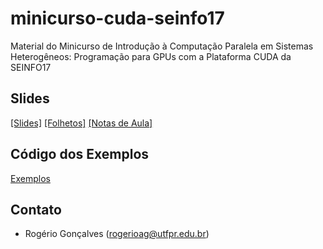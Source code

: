 # minicurso-cuda-seinfo17
Material do Minicurso de Introdução à Computação Paralela em Sistemas Heterogêneos: Programação para GPUs com a Plataforma CUDA da SEINFO17

## Slides

[[Slides]](slides/minicurso-computacao-heterogenea-cuda.md.slides.pdf)
[[Folhetos]](slides/minicurso-computacao-heterogenea-cuda.md.handout.pdf)
[[Notas de Aula]](slides/minicurso-computacao-heterogenea-cuda.md.notes.pdf)

## Código dos Exemplos

[Exemplos](src/exemplos-minicurso-cuda)

## Contato

* Rogério Gonçalves (rogerioag@utfpr.edu.br)
